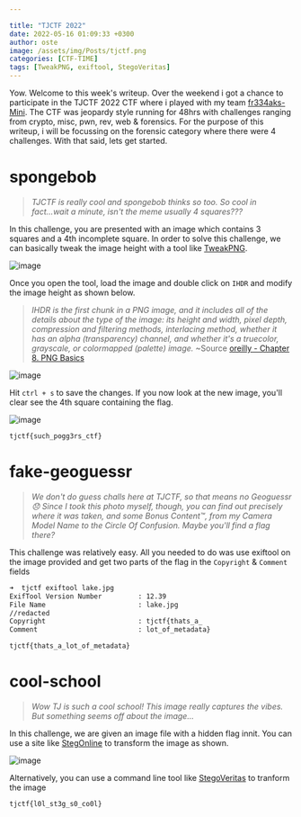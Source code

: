 ```yaml
---

title: "TJCTF 2022"
date: 2022-05-16 01:09:33 +0300
author: oste
image: /assets/img/Posts/tjctf.png
categories: [CTF-TIME]
tags: [TweakPNG, exiftool, StegoVeritas]
---
```


Yow. Welcome to this week's writeup. Over the weekend i got a chance to participate in the TJCTF 2022 CTF where i played with my team [fr334aks-Mini](https://twitter.com/fr334aksmini). The CTF was jeopardy style running for 48hrs with challenges ranging from crypto, misc, pwn, rev, web & forensics. For the purpose of this writeup, i will be focussing on the forensic category where there were 4 challenges. With that said, lets get started.

# spongebob

> _TJCTF is really cool and spongebob thinks so too. So cool in fact...wait a minute, isn't the meme usually 4 squares???_

In this challenge, you are presented with an image which contains 3 squares and a 4th incomplete square. In order to solve this challenge, we can basically tweak the image height with a tool like [TweakPNG](https://entropymine.com/jason/tweakpng/).

![image](https://user-images.githubusercontent.com/58165365/168413941-d77c34df-450b-4ee0-afa3-685da18cbcc7.png)

Once you open the tool, load the image and double click on `IHDR` and modify the image height as shown below.

> _IHDR is the first chunk in a PNG image, and it includes all of the details about the type of the image: its height and width, pixel depth, compression and filtering methods, interlacing method, whether it has an alpha (transparency) channel, and whether it's a truecolor, grayscale, or colormapped (palette) image._ ~Source [oreilly - Chapter 8. PNG Basics](https://www.oreilly.com/library/view/png-the-definitive/9781565925427/17_chapter-08.html)

![image](https://user-images.githubusercontent.com/58165365/168650334-ca82d860-6be2-43e2-b6cd-85b3d050e85f.png)

Hit `ctrl + s` to save the changes. If you now look at the new image, you'll clear see the 4th square containing the flag.

![image](https://user-images.githubusercontent.com/58165365/168651097-927bad6e-9757-44ec-ac24-1d95cba2c326.png)

`tjctf{such_pogg3rs_ctf}`

# fake-geoguessr

> _We don't do guess challs here at TJCTF, so that means no Geoguessr 😞 Since I took this photo myself, though, you can find out precisely where it was taken, and some Bonus Content™️, from my Camera Model Name to the Circle Of Confusion. Maybe you'll find a flag there?_

This challenge was relatively easy. All you needed to do was use exiftool on the image provided and get two parts of the flag in the `Copyright` & `Comment` fields

```bash
➜  tjctf exiftool lake.jpg
ExifTool Version Number         : 12.39
File Name                       : lake.jpg
//redacted
Copyright                       : tjctf{thats_a_
Comment                         : lot_of_metadata}
```

`tjctf{thats_a_lot_of_metadata}`

# cool-school

> _Wow TJ is such a cool school! This image really captures the vibes. But something seems off about the image..._

In this challenge, we are given an image file with a hidden flag innit. You can use a site like [StegOnline](https://stegonline.georgeom.net/upload) to transform the image as shown.

![image](https://user-images.githubusercontent.com/58165365/168491297-764f0386-1bc4-4fd7-9791-983ef1d3888f.png)

Alternatively, you can use a command line tool like [StegoVeritas](https://github.com/bannsec/stegoVeritas) to tranform the image

`tjctf{l0l_st3g_s0_co0l}`

